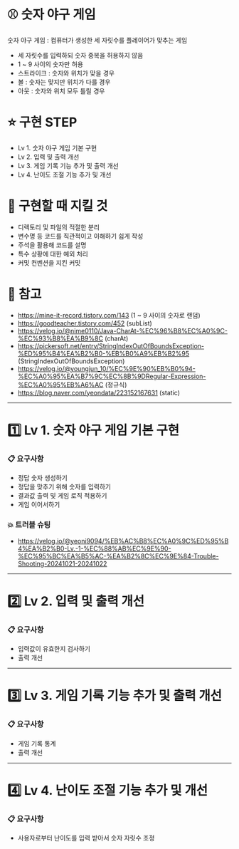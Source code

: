 # ⚾ 숫자 야구 게임
숫자 야구 게임 : 컴퓨터가 생성한 세 자릿수를 플레이어가 맞추는 게임

- 세 자릿수를 입력하되 숫자 중복을 허용하지 않음
- 1 ~ 9 사이의 숫자만 허용
- 스트라이크 : 숫자와 위치가 맞을 경우
- 볼 : 숫자는 맞지만 위치가 다를 경우
- 아웃 : 숫자와 위치 모두 틀릴 경우

# ⭐ 구현 STEP
- Lv 1. 숫자 야구 게임 기본 구현
- Lv 2. 입력 및 출력 개선
- Lv 3. 게임 기록 기능 추가 및 출력 개선
- Lv 4. 난이도 조절 기능 추가 및 개선

# 📌 구현할 때 지킬 것
- 디렉토리 및 파일의 적절한 분리
- 변수명 등 코드를 직관적이고 이해하기 쉽게 작성
- 주석을 활용해 코드를 설명
- 특수 상황에 대한 예외 처리
- 커밋 컨벤션을 지킨 커밋

# 📝 참고
- https://mine-it-record.tistory.com/143 (1 ~ 9 사이의 숫자로 랜덤)
- https://goodteacher.tistory.com/452 (subList)
- https://velog.io/@nime0110/Java-CharAt-%EC%96%B8%EC%A0%9C-%EC%93%B8%EA%B9%8C (charAt)
- https://pickersoft.net/entry/StringIndexOutOfBoundsException-%ED%95%B4%EA%B2%B0-%EB%B0%A9%EB%B2%95 (StringIndexOutOfBoundsException)
- https://velog.io/@youngjun_10/%EC%9E%90%EB%B0%94-%EC%A0%95%EA%B7%9C%EC%8B%9DRegular-Expression-%EC%A0%95%EB%A6%AC (정규식)
- https://blog.naver.com/yeondata/223152167631 (static)
---------

# 1️⃣ Lv 1. 숫자 야구 게임 기본 구현

### 📋 요구사항
- 정답 숫자 생성하기
- 정답을 맞추기 위해 숫자를 입력하기
- 결과값 출력 및 게임 로직 적용하기
- 게임 이어서하기

### 💥 트러블 슈팅
- https://velog.io/@yeoni9094/%EB%AC%B8%EC%A0%9C%ED%95%B4%EA%B2%B0-Lv.-1-%EC%88%AB%EC%9E%90-%EC%95%BC%EA%B5%AC-%EA%B2%8C%EC%9E%84-Trouble-Shooting-20241021-20241022
-----------

# 2️⃣ Lv 2. 입력 및 출력 개선

### 📋 요구사항
- 입력값이 유효한지 검사하기
- 출력 개선
-----------

# 3️⃣ Lv 3. 게임 기록 기능 추가 및 출력 개선

### 📋 요구사항
- 게임 기록 통계
- 출력 개선
----------

# 4️⃣ Lv 4. 난이도 조절 기능 추가 및 개선

### 📋 요구사항
- 사용자로부터 난이도를 입력 받아서 숫자 자릿수 조정
